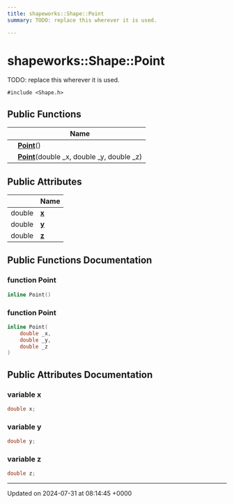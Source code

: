 ```yaml
---
title: shapeworks::Shape::Point
summary: TODO: replace this wherever it is used. 

---
```


# shapeworks::Shape::Point



TODO: replace this wherever it is used. 


`#include <Shape.h>`

## Public Functions

|                | Name           |
| -------------- | -------------- |
| | **[Point](../Classes/classshapeworks_1_1Shape_1_1Point.md#function-point)**() |
| | **[Point](../Classes/classshapeworks_1_1Shape_1_1Point.md#function-point)**(double _x, double _y, double _z) |

## Public Attributes

|                | Name           |
| -------------- | -------------- |
| double | **[x](../Classes/classshapeworks_1_1Shape_1_1Point.md#variable-x)**  |
| double | **[y](../Classes/classshapeworks_1_1Shape_1_1Point.md#variable-y)**  |
| double | **[z](../Classes/classshapeworks_1_1Shape_1_1Point.md#variable-z)**  |

## Public Functions Documentation

### function Point

```cpp
inline Point()
```


### function Point

```cpp
inline Point(
    double _x,
    double _y,
    double _z
)
```


## Public Attributes Documentation

### variable x

```cpp
double x;
```


### variable y

```cpp
double y;
```


### variable z

```cpp
double z;
```


-------------------------------

Updated on 2024-07-31 at 08:14:45 +0000